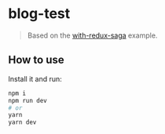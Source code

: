 # blog-test

> Based on the [with-redux-saga](https://github.com/zeit/next.js/tree/master/examples/with-redux-saga) example.

## How to use

Install it and run:

```bash
npm i
npm run dev
# or
yarn
yarn dev
```

